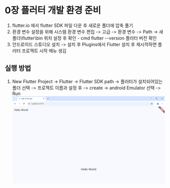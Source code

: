 # 0장 플러터 개발 환경 준비
 1. flutter.io 에서 flutter SDK 파일 다운 후 새로운 폴더에 압축 풀기
 2. 환경 변수 설정을 위해 시스템 환경 변수 편집 -> 고급 -> 환경 변수 -> Path -> 새폴더\flutter\bin 위치 설정 후 확인 - cmd flutter --version 플러터 버전 확인
 3. 안드로이드 스튜디오 설치 -> 설치 후 Plugins에서 Flutter 설치 후 재시작하면 플러터 프로젝트 시작 메뉴 생김


## 실행 방법
 1. New Flutter Project -> Flutter -> Flutter SDK path -> 플러터가 설치되어있는 폴더 선택 -> 프로젝트 이름과 설정 후 -> create -> android Emulator 선택 -> Run
   ![이미지설명](images/helloworld.png)

